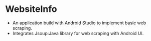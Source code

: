 # WebsiteInfo
- An application build with Android Studio to implement basic web scraping.
- Integrates Jsoup:Java library for web scraping with Android UI. 
